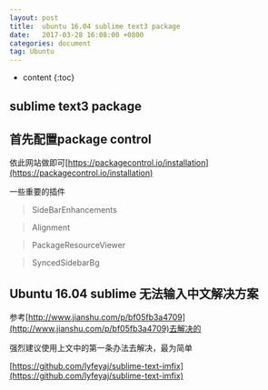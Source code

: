 ```yaml
---
layout: post
title:  ubuntu 16.04 sublime text3 package
date:   2017-03-28 16:08:00 +0800
categories: document
tag: Ubuntu
---
```


* content
{:toc}

## sublime text3 package

## 首先配置package control

依此网站做即可[https://packagecontrol.io/installation](https://packagecontrol.io/installation)

一些重要的插件

>	SideBarEnhancements

>	Alignment

>	PackageResourceViewer

>	SyncedSidebarBg


## Ubuntu 16.04 sublime 无法输入中文解决方案

参考[http://www.jianshu.com/p/bf05fb3a4709](http://www.jianshu.com/p/bf05fb3a4709)去解决的

强烈建议使用上文中的第一条办法去解决，最为简单

[https://github.com/lyfeyaj/sublime-text-imfix](https://github.com/lyfeyaj/sublime-text-imfix)

